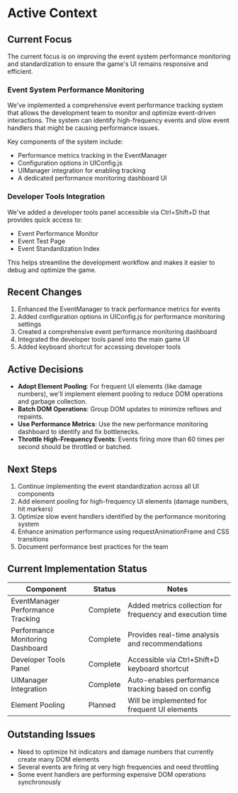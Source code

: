 # Active Context

## Current Focus

The current focus is on improving the event system performance monitoring and standardization to ensure the game's UI remains responsive and efficient.

### Event System Performance Monitoring

We've implemented a comprehensive event performance tracking system that allows the development team to monitor and optimize event-driven interactions. The system can identify high-frequency events and slow event handlers that might be causing performance issues.

Key components of the system include:
- Performance metrics tracking in the EventManager
- Configuration options in UIConfig.js
- UIManager integration for enabling tracking
- A dedicated performance monitoring dashboard UI

### Developer Tools Integration

We've added a developer tools panel accessible via Ctrl+Shift+D that provides quick access to:
- Event Performance Monitor
- Event Test Page
- Event Standardization Index

This helps streamline the development workflow and makes it easier to debug and optimize the game.

## Recent Changes

1. Enhanced the EventManager to track performance metrics for events
2. Added configuration options in UIConfig.js for performance monitoring settings
3. Created a comprehensive event performance monitoring dashboard
4. Integrated the developer tools panel into the main game UI
5. Added keyboard shortcut for accessing developer tools

## Active Decisions

- **Adopt Element Pooling**: For frequent UI elements (like damage numbers), we'll implement element pooling to reduce DOM operations and garbage collection.
- **Batch DOM Operations**: Group DOM updates to minimize reflows and repaints.
- **Use Performance Metrics**: Use the new performance monitoring dashboard to identify and fix bottlenecks.
- **Throttle High-Frequency Events**: Events firing more than 60 times per second should be throttled or batched.

## Next Steps

1. Continue implementing the event standardization across all UI components
2. Add element pooling for high-frequency UI elements (damage numbers, hit markers)
3. Optimize slow event handlers identified by the performance monitoring system
4. Enhance animation performance using requestAnimationFrame and CSS transitions
5. Document performance best practices for the team

## Current Implementation Status

| Component | Status | Notes |
|-----------|--------|-------|
| EventManager Performance Tracking | Complete | Added metrics collection for frequency and execution time |
| Performance Monitoring Dashboard | Complete | Provides real-time analysis and recommendations |
| Developer Tools Panel | Complete | Accessible via Ctrl+Shift+D keyboard shortcut |
| UIManager Integration | Complete | Auto-enables performance tracking based on config |
| Element Pooling | Planned | Will be implemented for frequent UI elements |

## Outstanding Issues

- Need to optimize hit indicators and damage numbers that currently create many DOM elements
- Several events are firing at very high frequencies and need throttling
- Some event handlers are performing expensive DOM operations synchronously
